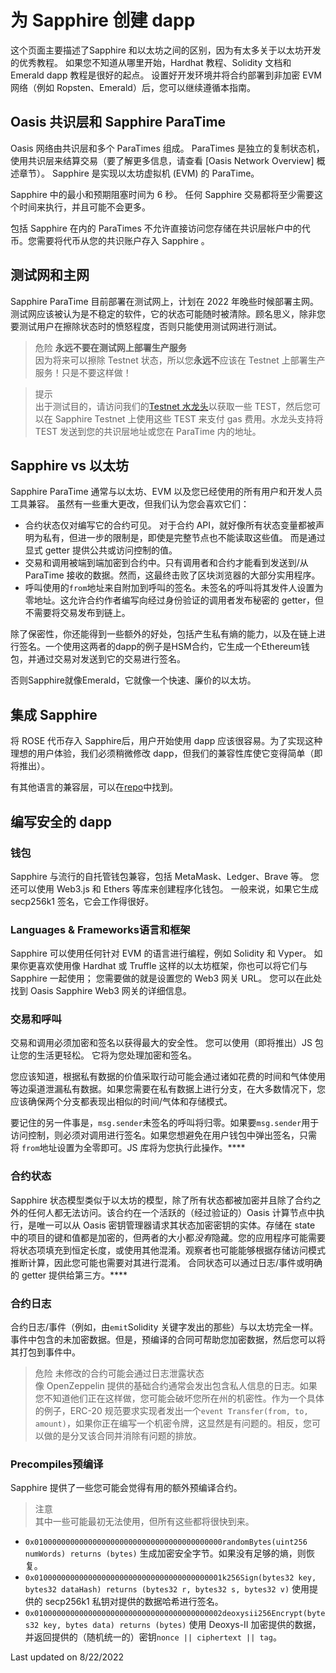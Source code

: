 # 为 Sapphire 创建 dapp

这个页面主要描述了Sapphire 和以太坊之间的区别，因为有太多关于以太坊开发的优秀教程。 如果您不知道从哪里开始，Hardhat 教程、Solidity 文档和 Emerald dapp 教程是很好的起点。 设置好开发环境并将合约部署到非加密 EVM 网络（例如 Ropsten、Emerald）后，您可以继续遵循本指南。

## Oasis 共识层和 Sapphire ParaTime

Oasis 网络由共识层和多个 ParaTimes 组成。 ParaTimes 是独立的复制状态机，使用共识层来结算交易（要了解更多信息，请查看 [Oasis Network Overview] 概述章节）。 Sapphire 是实现以太坊虚拟机 (EVM) 的 ParaTime。

Sapphire 中的最小和预期阻塞时间为 6 秒。 任何 Sapphire 交易都将至少需要这个时间来执行，并且可能不会更多。

包括 Sapphire 在内的 ParaTimes 不允许直接访问您存储在共识层帐户中的代币。您需要将代币从您的共识账户存入 Sapphire 。

## 测试网和主网

Sapphire ParaTime 目前部署在测试网上，计划在 2022 年晚些时候部署主网。测试网应该被认为是不稳定的软件，它的状态可能随时被清除。顾名思义，除非您要测试用户在擦除状态时的愤怒程度，否则只能使用测试网进行测试。

> 危险 **永远不要在测试网上部署生产服务**  
因为将来可以擦除 Testnet 状态，所以您**永远不**应该在 Testnet 上部署生产服务！只是不要这样做！

> 提示  
出于测试目的，请访问我们的[Testnet 水龙头](https://faucet.testnet.oasis.dev/)以获取一些 TEST，然后您可以在 Sapphire Testnet 上使用这些 TEST 来支付 gas 费用。水龙头支持将 TEST 发送到您的共识层地址或您在 ParaTime 内的地址。

## Sapphire vs 以太坊

Sapphire ParaTime 通常与以太坊、EVM 以及您已经使用的所有用户和开发人员工具兼容。 虽然有一些重大更改，但我们认为您会喜欢它们：

- 合约状态仅对编写它的合约可见。 对于合约 API，就好像所有状态变量都被声明为私有，但进一步的限制是，即使是完整节点也不能读取这些值。 而是通过显式 getter 提供公共或访问控制的值。
- 交易和调用被端到端加密到合约中。只有调用者和合约才能看到发送到/从 ParaTime 接收的数据。然而，这最终击败了区块浏览器的大部分实用程序。
- 呼叫使用的`from`地址来自附加到呼叫的签名。未签名的呼叫将其发件人设置为零地址。这允许合约作者编写向经过身份验证的调用者发布秘密的 getter，但不需要将交易发布到链上。

除了保密性，你还能得到一些额外的好处，包括产生私有熵的能力，以及在链上进行签名。一个使用这两者的dapp的例子是HSM合约，它生成一个Ethereum钱包，并通过交易对发送到它的交易进行签名。

否则Sapphire就像Emerald，它就像一个快速、廉价的以太坊。

## 集成 Sapphire

将 ROSE 代币存入 Sapphire后，用户开始使用 dapp 应该很容易。为了实现这种理想的用户体验，我们必须稍微修改 dapp，但我们的兼容性库使它变得简单（即将推出）。

有其他语言的兼容层，可以在[repo](https://github.com/oasisprotocol/sapphire-paratime/tree/main/clients)中找到。

## 编写安全的 dapp

### 钱包

Sapphire 与流行的自托管钱包兼容，包括 MetaMask、Ledger、Brave 等。 您还可以使用 Web3.js 和 Ethers 等库来创建程序化钱包。 一般来说，如果它生成 secp256k1 签名，它会工作得很好。

### Languages & Frameworks语言和框架

Sapphire 可以使用任何针对 EVM 的语言进行编程，例如 Solidity 和 Vyper。 如果你更喜欢使用像 Hardhat 或 Truffle 这样的以太坊框架，你也可以将它们与 Sapphire 一起使用； 您需要做的就是设置您的 Web3 网关 URL。 您可以在此处找到 Oasis Sapphire Web3 网关的详细信息。

### 交易和呼叫

交易和调用必须加密和签名以获得最大的安全性。 您可以使用（即将推出）JS 包让您的生活更轻松。 它将为您处理加密和签名。

您应该知道，根据私有数据的价值采取行动可能会通过诸如花费的时间和气体使用等边渠道泄漏私有数据。如果您需要在私有数据上进行分支，在大多数情况下，您应该确保两个分支都表现出相似的时间/气体和存储模式。

要记住的另一件事是，`msg.sender`未签名的呼叫将归零。如果要`msg.sender`用于访问控制，则必须对调用进行签名。如果您想避免在用户钱包中弹出签名，只需将 `from`地址设置为全零即可。JS 库将为您执行此操作。****

### 合约状态

Sapphire 状态模型类似于以太坊的模型，除了所有状态都被加密并且除了合约之外的任何人都无法访问。该合约在一个活跃的（经过验证的）Oasis 计算节点中执行，是唯一可以从 Oasis 密钥管理器请求其状态加密密钥的实体。存储在 state 中的项目的键和值都是加密的，但两者的大小都*没有*隐藏。您的应用程序可能需要将状态项填充到恒定长度，或使用其他混淆。观察者也可能能够根据存储访问模式推断计算，因此您可能也需要对其进行混淆。
合同状态可以通过日志/事件或明确的 getter 提供给第三方。****

### 合约日志

合约日志/事件（例如，由`emit`Solidity 关键字发出的那些）与以太坊完全一样。事件中包含的未加密数据。但是，预编译的合同可帮助您加密数据，然后您可以将其打包到事件中。

> 危险 未修改的合约可能会通过日志泄露状态  
像 OpenZeppelin 提供的基础合约通常会发出包含私人信息的日志。如果您不知道他们正在这样做，您可能会破坏您所在州的机密性。作为一个具体的例子，ERC-20 规范要求实现者发出一个`event Transfer(from, to, amount)`，如果你正在编写一个机密令牌，这显然是有问题的。相反，您可以做的是分叉该合同并消除有问题的排放。

### Precompiles预编译

Sapphire 提供了一些您可能会觉得有用的额外预编译合约。

> 注意  
其中一些可能最初无法使用，但所有这些都将很快到来。

- `0x010000000000000000000000000000000000000000randomBytes(uint256 numWords) returns (bytes)`
生成加密安全字节。如果没有足够的熵，则恢复。
- `0x010000000000000000000000000000000000000001k256Sign(bytes32 key, bytes32 dataHash) returns (bytes32 r, bytes32 s, bytes32 v)`
使用提供的 secp256k1 私钥对提供的数据哈希进行签名。
- `0x010000000000000000000000000000000000000002deoxysii256Encrypt(bytes32 key, bytes data) returns (bytes)`
使用 Deoxys-II 加密提供的数据，并返回提供的（随机统一的）密钥`nonce || ciphertext || tag`。

Last updated on 8/22/2022